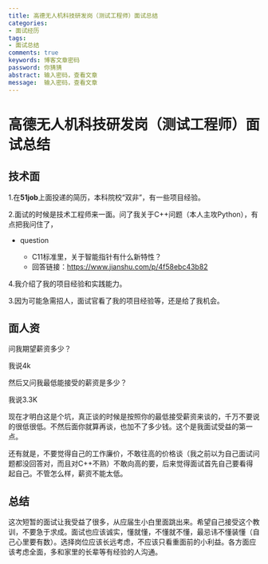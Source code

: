 ```yaml
---
title: 高德无人机科技研发岗（测试工程师）面试总结
categories: 
- 面试经历
tags: 
- 面试总结
comments: true
keywords: 博客文章密码
password: 你猜猜
abstract: 输入密码，查看文章
message:  输入密码，查看文章
---
```




# 高德无人机科技研发岗（测试工程师）面试总结

## 技术面

1.在**51job**上面投递的简历，本科院校“双非”，有一些项目经验。

2.面试的时候是技术工程师来一面。问了我关于C++问题（本人主攻Python），有点把我问住了，

- question

	- C11标准里，关于智能指针有什么新特性？
	- 回答链接：https://www.jianshu.com/p/4f58ebc43b82

4.我介绍了我的项目经验和实践能力。

3.因为可能急需招人，面试官看了我的项目经验等，还是给了我机会。

## 面人资

问我期望薪资多少？

我说4k

然后又问我最低能接受的薪资是多少？

我说3.3K

现在才明白这是个坑，真正谈的时候是按照你的最低接受薪资来谈的，千万不要说的很低很低。不然后面你就算再谈，也加不了多少钱。这个是我面试受益的第一点。

还有就是，不要觉得自己的工作廉价，不敢往高的价格谈（我之前以为自己面试问题都没回答对，而且对C++不熟）不敢向高的要，后来觉得面试首先自己要看得起自己。不管怎么样，薪资不能太低。



## 总结

​	这次短暂的面试让我受益了很多，从应届生小白里面跳出来。希望自己接受这个教训，不要急于求成。面试也应该诚实，懂就懂，不懂就不懂，最忌讳不懂装懂（自己心里要有数）。选择岗位应该长远考虑，不应该只看重面前的小利益。各方面应该考虑全面，多和家里的长辈等有经验的人沟通。
